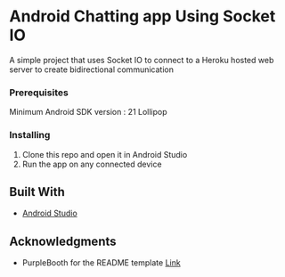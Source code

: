 # Android Chatting app Using Socket IO

A simple project that uses Socket IO to connect to a Heroku hosted web server to create bidirectional communication

### Prerequisites

Minimum Android SDK version : 21 Lollipop

### Installing

1. Clone this repo and open it in Android Studio
2. Run the app on any connected device

## Built With

* [Android Studio](https://developer.android.com/studio/)


## Acknowledgments

* PurpleBooth for the README template [Link](https://gist.github.com/PurpleBooth/109311bb0361f32d87a2)
